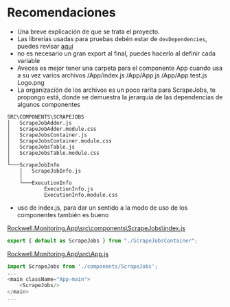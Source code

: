 # Recomendaciones

* Una breve explicación de que se trata el proyecto.
* Las librerias usadas para pruebas debén estar de `devDependencies`, puedes revisar [aquí](https://stackoverflow.com/questions/18875674/whats-the-difference-between-dependencies-devdependencies-and-peerdependencies)
* no es necesario un gran export al final, puedes hacerlo al definir cada variable
* Aveces es mejor tener una carpeta para el componente App cuando usa a su vez varios archivos /App/index.js /App/App.js /App/App.test.js Logo.png
* La organización de los archivos es un poco rarita para ScrapeJobs, te propongo está, donde se demuestra la jerarquia de las dependencias de algunos componentes
``` tree
SRC\COMPONENTS\SCRAPEJOBS
│   ScrapeJobAdder.js
│   ScrapeJobAdder.module.css
│   ScrapeJobsContainer.js
│   ScrapeJobsContainer.module.css
│   ScrapeJobsTable.js
│   ScrapeJobsTable.module.css
│   
└───ScrapeJobInfo
    │   ScrapeJobInfo.js
    │   
    └───ExecutionInfo
            ExecutionInfo.js
            ExecutionInfo.module.css
```
* uso de index.js, para dar un sentido a la modo de uso de los componentes también es bueno

[Rockwell.Monitoring.App\src\components\ScrapeJobs\index.js](Rockwell.Monitoring.App\src\components\ScrapeJobs\index.js)

```js
export { default as ScrapeJobs } from "./ScrapeJobsContainer";
```

[Rockwell.Monitoring.App\src\App.js](Rockwell.Monitoring.App\src\App.js)

```js
import ScrapeJobs from './components/ScrapeJobs';
...
<main className="App-main">
    <ScrapeJobs/>
</main>
...
```
